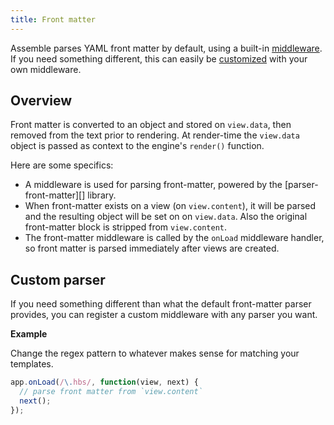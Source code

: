 ```yaml
---
title: Front matter
---
```


Assemble parses YAML front matter by default, using a built-in [middleware](./middleware.md). If you need something different, this can easily be [customized](#custom-parser) with your own middleware.

## Overview

Front matter is converted to an object and stored on `view.data`, then removed from the text prior to rendering. At render-time the `view.data` object is passed as context to the engine's `render()` function.

Here are some specifics:

- A middleware is used for parsing front-matter, powered by the [parser-front-matter][] library.
- When front-matter exists on a view (on `view.content`), it will be parsed and the resulting object will be set on on `view.data`. Also the original front-matter block is stripped from `view.content`.
- The front-matter middleware is called by the `onLoad` middleware handler, so front matter is parsed immediately after views are created.

## Custom parser

If you need something different than what the default front-matter parser provides, you can register a custom middleware with any parser you want.

**Example**

Change the regex pattern to whatever makes sense for matching your templates.

```js
app.onLoad(/\.hbs/, function(view, next) {
  // parse front matter from `view.content`
  next();
});
```

